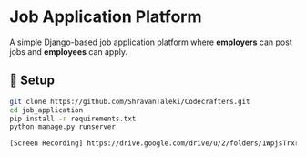 # Job Application Platform  

A simple Django-based job application platform where **employers** can post jobs and **employees** can apply.  

## 🚀 Setup  
```sh
git clone https://github.com/ShravanTaleki/Codecrafters.git
cd job_application
pip install -r requirements.txt
python manage.py runserver

[Screen Recording] https://drive.google.com/drive/u/2/folders/1WpjsTrxrHl7cQuACt8UMFwFGbfMvdV0C
